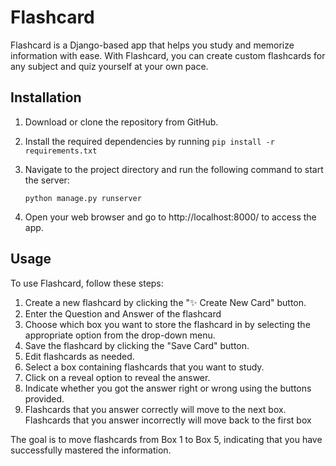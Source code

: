 # Flashcard
Flashcard is a Django-based app that helps you study and memorize information with ease. With Flashcard, you can create custom flashcards for any subject and quiz yourself at your own pace.

## Installation
1. Download or clone the repository from GitHub.
2. Install the required dependencies by running `pip install -r requirements.txt`
3. Navigate to the project directory and run the following command to start the server:

   `python manage.py runserver`

4. Open your web browser and go to http://localhost:8000/ to access the app.

## Usage
To use Flashcard, follow these steps:

1. Create a new flashcard by clicking the "✨ Create New Card" button.
2. Enter the Question and Answer of the flashcard
3. Choose which box you want to store the flashcard in by selecting the appropriate option from the drop-down menu.
4. Save the flashcard by clicking the "Save Card" button.
5. Edit flashcards as needed.
6. Select a box containing flashcards that you want to study.
7. Click on a reveal option to reveal the answer.
8. Indicate whether you got the answer right or wrong using the buttons provided.
9. Flashcards that you answer correctly will move to the next box. Flashcards that you answer incorrectly will move back to the first box


The goal is to move flashcards from Box 1 to Box 5, indicating that you have successfully mastered the information.
